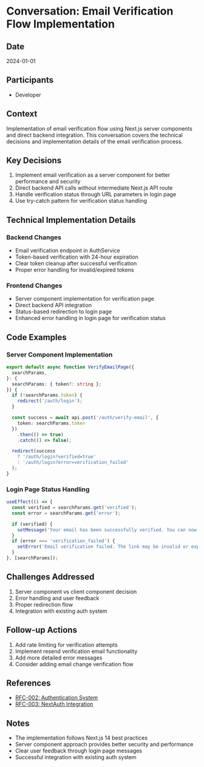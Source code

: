 # Conversation: Email Verification Flow Implementation

## Date
2024-01-01

## Participants
- Developer

## Context
Implementation of email verification flow using Next.js server components and direct backend integration. This conversation covers the technical decisions and implementation details of the email verification process.

## Key Decisions
1. Implement email verification as a server component for better performance and security
2. Direct backend API calls without intermediate Next.js API route
3. Handle verification status through URL parameters in login page
4. Use try-catch pattern for verification status handling

## Technical Implementation Details

### Backend Changes
- Email verification endpoint in AuthService
- Token-based verification with 24-hour expiration
- Clear token cleanup after successful verification
- Proper error handling for invalid/expired tokens

### Frontend Changes
- Server component implementation for verification page
- Direct backend API integration
- Status-based redirection to login page
- Enhanced error handling in login page for verification status

## Code Examples

### Server Component Implementation
```typescript
export default async function VerifyEmailPage({
  searchParams,
}: {
  searchParams: { token?: string };
}) {
  if (!searchParams.token) {
    redirect('/auth/login');
  }

  const success = await api.post('/auth/verify-email', { 
    token: searchParams.token 
  })
    .then(() => true)
    .catch(() => false);

  redirect(success 
    ? '/auth/login?verified=true'
    : '/auth/login?error=verification_failed'
  );
}
```

### Login Page Status Handling
```typescript
useEffect(() => {
  const verified = searchParams.get('verified');
  const error = searchParams.get('error');

  if (verified) {
    setMessage('Your email has been successfully verified. You can now log in.');
  }
  if (error === 'verification_failed') {
    setError('Email verification failed. The link may be invalid or expired.');
  }
}, [searchParams]);
```

## Challenges Addressed
1. Server component vs client component decision
2. Error handling and user feedback
3. Proper redirection flow
4. Integration with existing auth system

## Follow-up Actions
1. Add rate limiting for verification attempts
2. Implement resend verification email functionality
3. Add more detailed error messages
4. Consider adding email change verification flow

## References
- [RFC-002: Authentication System](../rfc/RFC-002-Authentication.md)
- [RFC-003: NextAuth Integration](../rfc/RFC-003-NextAuth-Integration.md)

## Notes
- The implementation follows Next.js 14 best practices
- Server component approach provides better security and performance
- Clear user feedback through login page messages
- Successful integration with existing auth system 